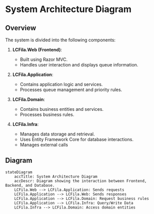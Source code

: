 # System Architecture Diagram

## Overview
The system is divided into the following components:

1. **LCFila.Web (Frontend)**:
   - Built using Razor MVC.
   - Handles user interaction and displays queue information.

2. **LCFila.Application**:
   - Contains application logic and services.
   - Processes queue management and priority rules.
  
2. **LCFila.Domain**:
   - Contains business entities and services.
   - Processes business rules.

3. **LCFila.Infra**:
   - Manages data storage and retrieval.
   - Uses Entity Framework Core for database interactions.
   - Manages external calls

## Diagram
```mermaid
stateDiagram
    accTitle: System Architecture Diagram
    accDescr: Diagram showing the interaction between Frontend, Backend, and Database.
    LCFila.Web --> LCFila.Application: Sends requests
    LCFila.Application --> LCFila.Web: Sends responses
    LCFila.Application --> LCFila.Domain: Request business rules
    LCFila.Application --> LCFila.Infra: Query/Write Data
    LCFila.Infra --> LCFila.Domain: Access domain entities
    
```
